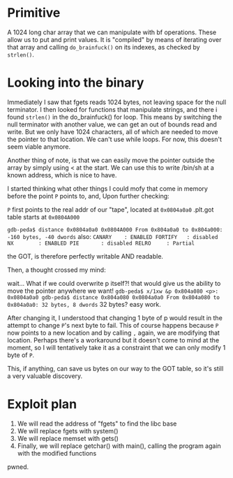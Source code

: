 # Primitive

A 1024 long char array that we can manipulate with bf operations. These allow us to put and print values. It is "compiled" by means of iterating over that array and calling `do_brainfuck()` on its indexes, as checked by `strlen()`. 

# Looking into the binary

Immediately I saw that fgets reads 1024 bytes, not leaving space for the null terminator. I then looked for functions that manipulate strings, and there i found `strlen()` in the do_brainfuck() for loop. This means by switching the null terminator with another value, we can get an out of bounds read and write. But we only have 1024 characters, all of which are needed to move the pointer to that location. We can't use while loops. For now, this doesn't seem viable anymore.

Another thing of note, is that we can easily move the pointer outside the array by simply using < at the start. We can use  this to write /bin/sh at a known address, which is nice to have.

I started thinking what other things I could mofy that come in memory before the point `P` points to, and, Upon further checking:

`P` first points to the real addr of our "tape", located at `0x0804a0a0`
.plt.got table starts at `0x0804A000`

`
gdb-peda$ distance 0x0804a0a0 0x0804A000
From 0x804a0a0 to 0x804a000: -160 bytes, -40 dwords
`
also:
`
CANARY    : ENABLED
FORTIFY   : disabled
NX        : ENABLED
PIE       : disabled
RELRO     : Partial
`

the GOT, is therefore perfectly writable AND readable.

Then, a thought crossed my mind:

wait... What if we could overwrite p itself?! that would give us the ability to move the pointer anywhere we want!
`
gdb-peda$ x/1xw &p
0x804a080 <p>:  0x0804a0a0
gdb-peda$ distance 0x804a080 0x0804a0a0
From 0x804a080 to 0x804a0a0: 32 bytes, 8 dwords
` 
32 bytes? easy work.

After changing it, I understood that changing 1 byte of p would result in the attempt to change `P`'s next byte to fail. This of course happens because `P` now points to a new location and by calling `,` again, we are modifying that location. Perhaps there's a workaround but it doesn't come to mind at the moment, so I will tentatively take it as a constraint that we can only modify 1 byte of `P`.


This, if anything, can save us bytes on our way to the GOT table, so it's still a very valuable discovery.


# Exploit plan


1. We will read the address of "fgets" to find the libc base
2. We will replace fgets with system()
3. We will replace memset with gets()
4. Finally, we will replace getchar() with main(), calling the program again with the modified functions

pwned.
